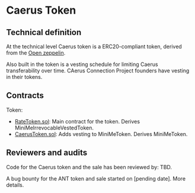 # Caerus Token

## Technical definition

At the technical level Caerus token is a ERC20-compliant token, derived from the [Open zeppelin](https://github.com/OpenZeppelin/).

Also built in the token is a vesting schedule for limiting Caerus transferability over time. CAerus Connection Project founders have vesting in their tokens.

## Contracts

Token:

- [RateToken.sol](/contracts/RateToken.sol): Main contract for the token. Derives MiniMeIrrevocableVestedToken.
- [CaerusToken.sol](/contracts/CaerusToken.sol): Adds vesting to MiniMeToken. Derives MiniMeToken.

## Reviewers and audits

Code for the Caerus token and the sale has been reviewed by:
TBD.

A bug bounty for the ANT token and sale started on [pending date]. More details.
